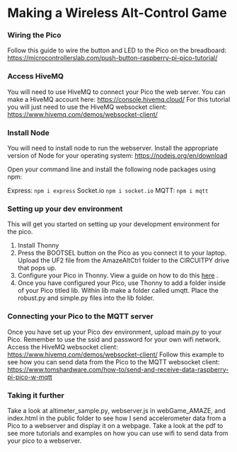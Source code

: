 # Making a Wireless Alt-Control Game 

### Wiring the Pico

Follow this guide to wire the button and LED to the Pico on the breadboard:
https://microcontrollerslab.com/push-button-raspberry-pi-pico-tutorial/

### Access HiveMQ

You will need to use HiveMQ to connect your Pico the web server. 
You can make a HiveMQ account here: https://console.hivemq.cloud/
For this tutorial you will just need to use the HiveMQ websocket client: https://www.hivemq.com/demos/websocket-client/

### Install Node

You will need to install node to run the webserver. Install the appropriate version of Node for your operating system: https://nodejs.org/en/download

Open your command line and install the following node packages using npm:

Express: `npm i express`
Socket.io `npm i socket.io`
MQTT: `npm i mqtt`

### Setting up your dev environment

This will get you started on setting up your development environment for the pico. 

1. Install Thonny
2. Press the BOOTSEL button on the Pico as you connect it to your laptop. Upload the UF2 file from the AmazeAltCtrl folder to the CIRCUITPY drive that pops up. 
3. Configure your Pico in Thonny. View a guide on how to do this [here](https://www.tomshardware.com/how-to/raspberry-pi-pico-setup#:~:text=Connect%20the%20Raspberry%20Pi%20Pico,Click%20Ok%20to%20close.) .
4. Once you have configured your Pico, use Thonny to add a folder inside of your Pico titled lib. Within lib make a folder called umqtt. Place the robust.py and simple.py files into the lib folder. 

### Connecting your Pico to the MQTT server

Once you have set up your Pico dev environment, upload main.py to your Pico. Remember to use the ssid and password for your own wifi network. 
Access the HiveMQ websocket client: https://www.hivemq.com/demos/websocket-client/
Follow this example to see how you can send data from the Pico to the MQTT websocket client: https://www.tomshardware.com/how-to/send-and-receive-data-raspberry-pi-pico-w-mqtt

### Taking it further

Take a look at altimeter_sample.py, webserver.js in webGame_AMAZE, and index.html in the public folder to see how I send accelerometer data from a Pico to a webserver and display it on a webpage. Take a look at the pdf to see more tutorials and examples on how you can use wifi to send data from your pico to a webserver. 









